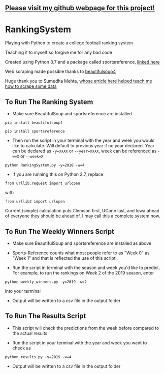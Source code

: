 ## [Please visit my github webpage for this project!](https://tommiksch.github.io/RankingSystem/)

# RankingSystem
Playing with Python to create a college football ranking system

Teaching it to myself so forgive me for any bad code

Created using Python 3.7 and a package called sportsreference, [linked here](https://sportsreference.readthedocs.io/en/latest/index.html)

Web scraping made possible thanks to [beautifulsoup4](https://pypi.org/project/beautifulsoup4/)

Huge thank you to Sumedha Mehta, [whose article here helped teach me how to scrape some data](https://medium.com/@smehta/scrape-and-create-your-own-beautiful-dataset-from-sports-reference-com-using-beautifulsoup-python-c26d6920684e)

## To Run The Ranking System
- Make sure BeautifulSoup and sportsreference are installed

`pip install beautifulsoup4`

`pip install sportsreference`

- Then run the script in your terminal with the year and week you would like to calculate. Will default to previous year if no year declared. Year can be declared as `-y=XXXX` or `--year=XXXX`, week can be referenced as `-w=X` or `--week=X`

`python RankingSystem.py -y=2018 -w=4`

- If you are running this on Python 2.7, replace 

`from urllib.request import urlopen` 

with 

`from urllib2 import urlopen`

Current (simple) calculation puts Clemson first, UConn last, and Iowa ahead of everyone they should be ahead of. I may call this a complete system now.

## To Run The Weekly Winners Script
- Make sure BeautifulSoup and sportsreference are installed as above

- Sports-Reference counts what most people refer to as "Week 0" as "Week 1" and that is reflected the use of this script

- Run the script in terminal with the season and week you'd like to predict. For example, to run the rankings on Week 2 of the 2019 season, enter

`python weekly_winners.py -y=2019 -w=2`

into your terminal

- Output will be written to a csv file in the output folder

## To Run The Results Script
- This script will check the predictions from the week before compared to the actual results

- Run the script in your terminal with the year and week you want to check as

`python results.py -y=2019 -w=4`

- Output will be written to a csv file in the output folder
